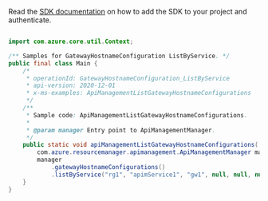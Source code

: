 Read the [SDK documentation](https://github.com/Azure/azure-sdk-for-java/blob/azure-resourcemanager-apimanagement_1.0.0-beta.2/sdk/apimanagement/azure-resourcemanager-apimanagement/README.md) on how to add the SDK to your project and authenticate.

```java

import com.azure.core.util.Context;

/** Samples for GatewayHostnameConfiguration ListByService. */
public final class Main {
    /*
     * operationId: GatewayHostnameConfiguration_ListByService
     * api-version: 2020-12-01
     * x-ms-examples: ApiManagementListGatewayHostnameConfigurations
     */
    /**
     * Sample code: ApiManagementListGatewayHostnameConfigurations.
     *
     * @param manager Entry point to ApiManagementManager.
     */
    public static void apiManagementListGatewayHostnameConfigurations(
        com.azure.resourcemanager.apimanagement.ApiManagementManager manager) {
        manager
            .gatewayHostnameConfigurations()
            .listByService("rg1", "apimService1", "gw1", null, null, null, Context.NONE);
    }
}
```
